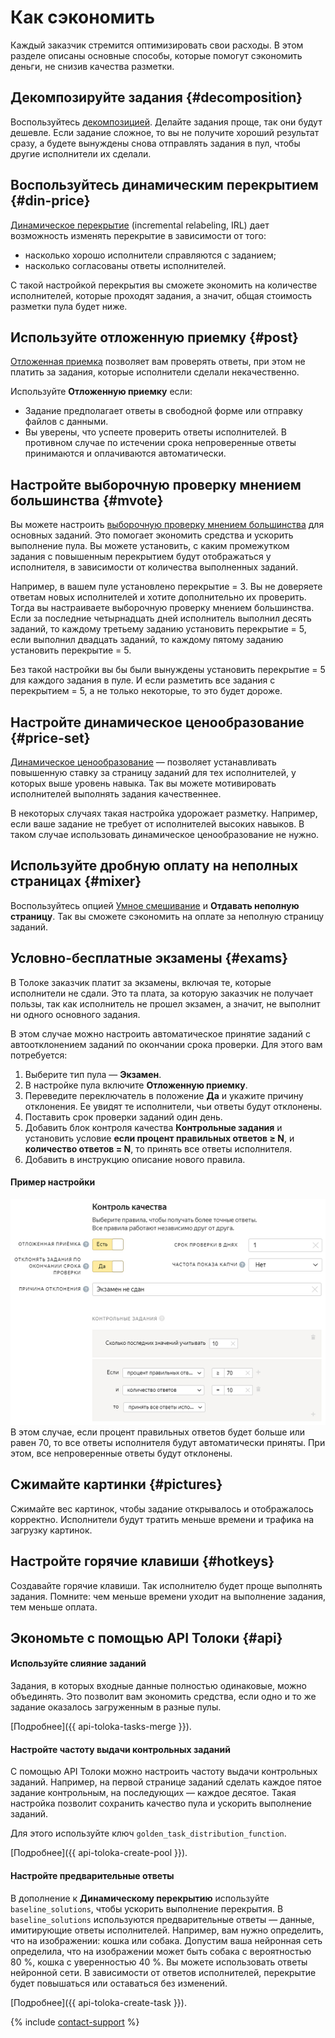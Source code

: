 # Как сэкономить

Каждый заказчик стремится оптимизировать свои расходы. В этом разделе описаны основные способы, которые помогут сэкономить деньги, не снизив качества разметки.

## Декомпозируйте задания {#decomposition}

Воспользуйтесь [декомпозицией](solution-architecture.md). Делайте задания проще, так они будут дешевле. Если задание сложное, то вы не получите хороший результат сразу, а будете вынуждены снова отправлять задания в пул, чтобы другие исполнители их сделали.

## Воспользуйтесь динамическим перекрытием {#din-price}

[Динамическое перекрытие](dynamic-overlap.md) (incremental relabeling, IRL) дает возможность изменять перекрытие в зависимости от того:

- насколько хорошо исполнители справляются с заданием;
- насколько согласованы ответы исполнителей.

С такой настройкой перекрытия вы сможете экономить на количестве исполнителей, которые проходят задания, а значит, общая стоимость разметки пула будет ниже.

## Используйте отложенную приемку {#post}

[Отложенная приемка](offline-accept.md) позволяет вам проверять ответы, при этом не платить за задания, которые исполнители сделали некачественно.

Используйте **Отложенную приемку** если:

- Задание предполагает ответы в свободной форме или отправку файлов с данными.
- Вы уверены, что успеете проверить ответы исполнителей. В противном случае по истечении срока непроверенные ответы принимаются и оплачиваются автоматически.

## Настройте выборочную проверку мнением большинства {#mvote}

Вы можете настроить [выборочную проверку мнением большинства](selective-mvote.md) для основных заданий. Это помогает экономить средства и ускорить выполнение пула. Вы можете установить, с каким промежутком задания с повышенным перекрытием будут отображаться у исполнителя, в зависимости от количества выполненных заданий.

Например, в вашем пуле установлено перекрытие = 3. Вы не доверяете ответам новых исполнителей и хотите дополнительно их проверить. Тогда вы настраиваете выборочную проверку мнением большинства. Если за последние четырнадцать дней исполнитель выполнил десять заданий, то каждому третьему заданию установить перекрытие = 5, если выполнил двадцать заданий, то каждому пятому заданию установить перекрытие = 5.

Без такой настройки вы бы были вынуждены установить перекрытие = 5 для каждого задания в пуле. И если разметить все задания с перекрытием = 5, а не только некоторые, то это будет дороже.

## Настройте динамическое ценообразование {#price-set}

[Динамическое ценообразование](dynamic-pricing.md) — позволяет устанавливать повышенную ставку за страницу заданий для тех исполнителей, у которых выше уровень навыка. Так вы можете мотивировать исполнителей выполнять задания качественнее.

В некоторых случаях такая настройка удорожает разметку. Например, если ваше задание не требует от исполнителей высоких навыков. В таком случае использовать динамическое ценообразование не нужно.

## Используйте дробную оплату на неполных страницах {#mixer}

Воспользуйтесь опцией [Умное смешивание](distribute-tasks-by-pages.md#smart-mixing) и **Отдавать неполную страницу**. Так вы сможете сэкономить на оплате за неполную страницу заданий.

## Условно-бесплатные экзамены {#exams}

В Толоке заказчик платит за экзамены, включая те, которые исполнители не сдали. Это та плата, за которую заказчик не получает пользы, так как исполнитель не прошел экзамен, а значит, не выполнит ни одного основного задания.

В этом случае можно настроить автоматическое принятие заданий с автоотклонением заданий по окончании срока проверки. Для этого вам потребуется:

1. Выберите тип пула — **Экзамен**.
1. В настройке пула включите **Отложенную приемку**.
1. Переведите переключатель в положение **Да** и укажите причину отклонения. Ее увидят те исполнители, чьи ответы будут отклонены.
1. Поставить срок проверки заданий один день.
1. Добавить блок контроля качества **Контрольные задания** и установить условие **если процент правильных ответов ≥ N**, и **количество ответов = N**, то принять все ответы исполнителя.
1. Добавить в инструкцию описание нового правила.

#### Пример настройки
![](../_images/tips-recommendations/free-exam.png)
В этом случае, если процент правильных ответов будет больше или равен 70, то все ответы исполнителя будут автоматически приняты. При этом, все непроверенные ответы будут отклонены.

## Сжимайте картинки {#pictures}

Сжимайте вес картинок, чтобы задание открывалось и отображалось корректно. Исполнители будут тратить меньше времени и трафика на загрузку картинок.

## Настройте горячие клавиши {#hotkeys}

Создавайте горячие клавиши. Так исполнителю будет проще выполнять задания. Помните: чем меньше времени уходит на выполнение задания, тем меньше оплата.

## Экономьте с помощью API Толоки {#api}

#### Используйте слияние заданий

Задания, в которых входные данные полностью одинаковые, можно объединять. Это позволит вам экономить средства, если одно и то же задание оказалось загруженным в разные пулы.

[Подробнее]({{ api-toloka-tasks-merge }}).

#### Настройте частоту выдачи контрольных заданий

С помощью API Толоки можно настроить частоту выдачи контрольных заданий. Например, на первой странице заданий сделать каждое пятое задание контрольным, на последующих — каждое десятое. Такая настройка позволит сохранить качество пула и ускорить выполнение заданий.

Для этого используйте ключ `golden_task_distribution_function`.

[Подробнее]({{ api-toloka-create-pool }}).

#### Настройте предварительные ответы

В дополнение к **Динамическому перекрытию** используйте `baseline_solutions`, чтобы ускорить выполнение перекрытия. В `baseline_solutions` используются предварительные ответы — данные, имитирующие ответы исполнителей. Например, вам нужно определить, что на изображении: кошка или собака. Допустим ваша нейронная сеть определила, что на изображении может быть собака с вероятностью 80 %, кошка с уверенностью 40 %. Вы можете использовать ответы нейронной сети. В зависимости от ответов исполнителей, перекрытие будет повышаться или оставаться без изменений.

[Подробнее]({{ api-toloka-create-task }}).

{% include [contact-support](../_includes/contact-support-help.md) %}